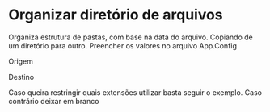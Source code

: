 # Organizar diretório de arquivos
Organiza estrutura de pastas, com base na data do arquivo. Copiando de um diretório para outro. Preencher os valores no arquivo App.Config

Origem
<add key="caminho_origem" value="C:\teste\origem\" />

Destino
<add key="caminho_destino" value="C:\teste\destino\" />    

Caso queira restringir quais extensões utilizar basta seguir o exemplo. Caso contrário deixar em branco
<add key="extensao" value=".pdf,.docx" />
